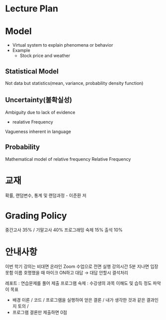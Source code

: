 # Lecture Plan
# Model
- Virtual system to explain phenomena or behavior
- Example
  - Stock price and weather

## Statistical Model
Not data but statistics(mean, variance, probability density function)

## Uncertainty(불확실성)
Ambiguity due to lack of evidence
- realative Frequency

Vagueness inherent in language

## Probability
Mathematical model of relative frequency
Relative Frequency

# 교재
확률, 랜덤변수, 통계 및 랜덤과정 - 이준환 저

# Grading Policy
중간고사 35% / 기말고사 40%
프로그래밍 숙제 15%
출석 10%

# 안내사항
이번 학기 강의는 비대면 온라인 Zoom 수업으로 전면 실행
강의시간 5분 지나면 입장 못함
이름 호명했을 때 마이크 ON하고 대답 → 대답 안할시 결석처리

레포트 : 연습문제를 풀어 제출
프로그램 숙제 : 수강생의 과목 이해도 및 습득 정도 파악이 목표
- 배경 이론 / 코드 / 프로그램을 실행하여 얻은 결론 / 내가 생각한 것과 같은 결과인지 토의 /
- 프로그램 결론만 제출하면 0점